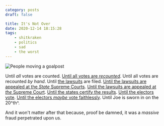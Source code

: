 ```yaml
---
category: posts
draft: false

title: It's Not Over
date: 2020-12-14 18:15:28
tags:
    - shitkraken
    - politics
    - sad
    - the worst
---
```


![People moving a goalpost](/misc/g/goalpost-moving.jpg)

Until _all_ votes are counted.
[Until all votes are _recounted_](https://thehill.com/homenews/campaign/529028-georgia-secretary-of-state-says-he-will-recertify-election-results-after).
Until all votes are recounted _by hand_.
Until [the lawsuits](/posts/ac575166772052fc918f0fd134993bbb) are filed.
[Until the lawsuits are appealed at the _State_ Supreme Courts](https://abcnews.go.com/Politics/wireStory/wisconsin-supreme-court-tosses-trump-election-lawsuit-74717684).
[Until the lawsuits are appealed at _the_ Supreme Court](https://www.nytimes.com/2020/12/11/us/politics/supreme-court-election-texas.html).
[Until the states certify the results](https://www.cnn.com/2020/12/09/politics/2020-election-results-certified/index.html).
[Until the electors vote](https://apnews.com/article/joe-biden-social-affairs-elections-ap-news-alert-electoral-college-9f7c5bbc89077e7cf52ae572de9bd18d).
[Until the electors _maybe_ vote faithlessly](https://twitter.com/nytimes/status/1338615480832172033/photo/1).
Until Joe is sworn in on the 20^th^.

And it won't matter after that because, proof be damned, it was a _massive_ fraud perpetrated upon us.
